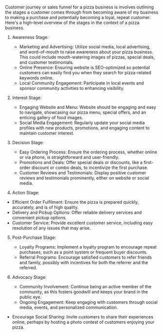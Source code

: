 Customer journey or sales funnel for a pizza business is involves outlining the stages a customer comes through from becoming aware of my business to making a purchase and potentially becoming a loyal, repeat customer. Here's a high-level overview of the stages in the context of a pizza business.

1. Awareness Stage:
   - Marketing and Advertising: Utilize social media, local advertising, and word-of-mouth to raise awareness about your pizza business. This could include mouth-watering images of pizzas, special deals, and customer testimonials.
   - Online Presence: Ensuring website is SEO-optimized so potential customers can easily find you when they search for pizza-related keywords online.
   - Local Community Engagement: Participate in local events and sponsor community activities to enhancing visibility.

2. Interest Stage:
   - Engaging Website and Menu: Website should be engaging and easy to navigate, showcasing our pizza menu, special offers, and an enticing gallery of food images.
   - Social Media Engagement: Regularly update your social media profiles with new products, promotions, and engaging content to maintain customer interest.

3. Decision Stage:
   - Easy Ordering Process: Ensure the ordering process, whether online or via phone, is straightforward and user-friendly.
   - Promotions and Deals: Offer special deals or discounts, like a first-order discount or combo deals, to incentivize the first purchase.
   - Customer Reviews and Testimonials: Display positive customer reviews and testimonials prominently, either on website or social media.

 4. Action Stage:
   - Efficient Order Fulfilment: Ensure the pizza is prepared quickly, accurately, and is of high quality.
   - Delivery and Pickup Options: Offer reliable delivery services and convenient pickup options.
   - Customer Service: Provide excellent customer service, including easy resolution of any issues that may arise.

5. Post-Purchase Stage:
   - Loyalty Programs: Implement a loyalty program to encourage repeat purchases, such as a point system or frequent buyer discounts.
   - Referral Programs: Encourage satisfied customers to refer friends and family, possibly with incentives for both the referrer and the referred.

6. Advocacy Stage:
   - Community Involvement: Continue being an active member of the community, as this fosters goodwill and keeps your brand in the public eye.
   - Ongoing Engagement: Keep engaging with customers through social media, events, and personalized communication.
- Encourage Social Sharing: Invite customers to share their experiences online, perhaps by hosting a photo contest  of customers enjoying your pizza.

